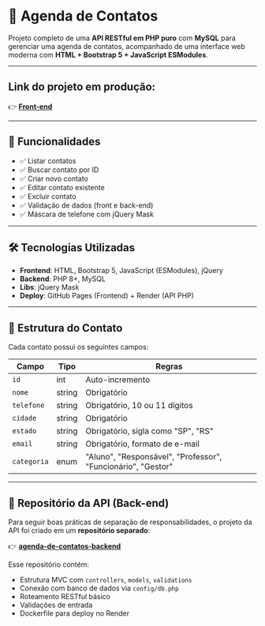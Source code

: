 # 📇 Agenda de Contatos

Projeto completo de uma **API RESTful em PHP puro** com **MySQL** para gerenciar uma agenda de contatos, acompanhado de uma interface web moderna com **HTML + Bootstrap 5 + JavaScript ESModules**.

---


## Link do projeto em produção:

👉 **[Front-end](https://github.com/msilvalucas/agenda-de-contatos-backend)**

---

## 🚀 Funcionalidades

- ✅ Listar contatos
- ✅ Buscar contato por ID
- ✅ Criar novo contato
- ✅ Editar contato existente
- ✅ Excluir contato
- ✅ Validação de dados (front e back-end)
- ✅ Máscara de telefone com jQuery Mask

---

## 🛠️ Tecnologias Utilizadas

- **Frontend**: HTML, Bootstrap 5, JavaScript (ESModules), jQuery
- **Backend**: PHP 8+, MySQL
- **Libs**: jQuery Mask
- **Deploy**: GitHub Pages (Frontend) + Render (API PHP)

---

## 📘 Estrutura do Contato

Cada contato possui os seguintes campos:

| Campo     | Tipo    | Regras                              |
|-----------|---------|-------------------------------------|
| `id`      | int     | Auto-incremento                     |
| `nome`    | string  | Obrigatório                         |
| `telefone`| string  | Obrigatório, 10 ou 11 dígitos       |
| `cidade`  | string  | Obrigatório                         |
| `estado`  | string  | Obrigatório, sigla como "SP", "RS" |
| `email`   | string  | Obrigatório, formato de e-mail      |
| `categoria`| enum   | "Aluno", "Responsável", "Professor", "Funcionário", "Gestor" |

---

## 🔗 Repositório da API (Back-end)

Para seguir boas práticas de separação de responsabilidades, o projeto da API foi criado em um **repositório separado**:

👉 **[agenda-de-contatos-backend](https://github.com/msilvalucas/agenda-de-contatos-backend)**

Esse repositório contém:

- Estrutura MVC com `controllers`, `models`, `validations`
- Conexão com banco de dados via `config/db.php`
- Roteamento RESTful básico
- Validações de entrada
- Dockerfile para deploy no Render
